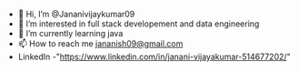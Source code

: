 - 👋 Hi, I’m @Jananivijaykumar09
- 👀 I’m interested in full stack developement and data engineering
- 🌱 I’m currently learning java
- 📫 How to reach me jananish09@gmail.com
- LinkedIn -"https://www.linkedin.com/in/janani-vijayakumar-514677202/"

<!---
Jananivijaykumar09/Jananivijaykumar09 is a ✨ special ✨ repository because its `README.md` (this file) appears on your GitHub profile.
You can click the Preview link to take a look at your changes.
--->
